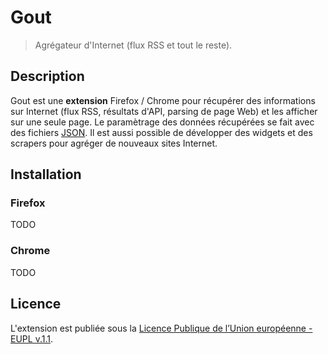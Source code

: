 # Gout

> Agrégateur d'Internet (flux RSS et tout le reste).

## Description

Gout est une **extension** Firefox / Chrome pour récupérer des informations sur
Internet (flux RSS, résultats d'API, parsing de page Web) et les afficher sur
une seule page. Le paramètrage des données récupérées se fait avec des fichiers
[JSON](http://www.json.org/json-fr.html "JavaScript Object Notation"). Il est
aussi possible de développer des widgets et des scrapers pour agréger de
nouveaux sites Internet.

## Installation

### Firefox

TODO

### Chrome

TODO

## Licence

L'extension est publiée sous la [Licence Publique de l’Union européenne - EUPL
v.1.1](//joinup.ec.europa.eu/software/page/eupl/licence-eupl).
